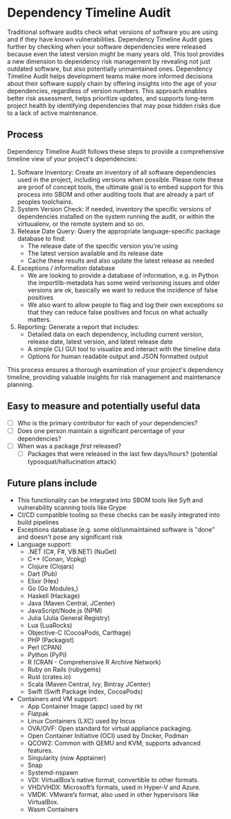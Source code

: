 # Dependency Timeline Audit

Traditional software audits check what versions of software you are using and if they have known vulnerabilities. Dependency Timeline Audit goes further by checking when your software dependencies were released because even the latest version might be many years old. This tool provides a new dimension to dependency risk management by revealing not just outdated software, but also potentially unmaintained ones. Dependency Timeline Audit helps development teams make more informed decisions about their software supply chain by offering insights into the age of your dependencies, regardless of version numbers. This approach enables better risk assessment, helps prioritize updates, and supports long-term project health by identifying dependencies that may pose hidden risks due to a lack of active maintenance.

## Process

Dependency Timeline Audit follows these steps to provide a comprehensive timeline view of your project's dependencies:

1. Software Inventory: Create an inventory of all software dependencies used in the project, including versions when possible. Please note these are proof of concept tools, the ultimate goal is to embed support for this process into SBOM and other auditing tools that are already a part of peoples toolchains.
2. System Version Check: If needed, inventory the specific versions of dependencies installed on the system running the audit, or within the virtuualenv, or the remote system and so on.
3. Release Date Query: Query the appropriate language-specific package database to find:
   - The release date of the specific version you're using
   - The latest version available and its release date
   - Cache these results and also update the latest release as needed
4. Exceptions / information database
   - We are looking to provide a database of information, e.g. in Python the importlib-metadata has some weird verisoning issues and older versions are ok, basically we want to reduce the incidence of false positives
   - We also want to allow people to flag and log their own exceptions so that they can reduce false positives and focus on what actually matters.
5. Reporting: Generate a report that includes:
   - Detailed data on each dependency, including current version, release date, latest version, and latest release date
   - A simple CLI GUI tool to visualize and interact with the timeline data
   - Options for human readable output and JSON formatted output

This process ensures a thorough examination of your project's dependency timeline, providing valuable insights for risk management and maintenance planning.

## Easy to measure and potentially useful data

- [ ] Who is the primary contributor for each of your dependencies?
- [ ] Does one person maintain a significant percentage of your dependencies?
- [ ] When was a package _first_ released?
   - [ ] Packages that were released in the last few days/hours? (potential typosquat/hallucination attack)

## Future plans include 

* This functionality can be integrated into SBOM tools like Syft and vulnerability scanning tools like Grype
* CI/CD compatible tooling so these checks can be easily integrated into build pipelines
* Exceptions database (e.g. some old/unmaintained software is "done" and doesn't pose any significant risk
* Language support:
  * .NET (C#, F#, VB.NET) (NuGet)
  * C++ (Conan, Vcpkg)
  * Clojure (Clojars)
  * Dart (Pub)
  * Elixir (Hex)
  * Go (Go Modules,)
  * Haskell (Hackage)
  * Java (Maven Central, JCenter)
  * JavaScript/Node.js (NPM)
  * Julia (Julia General Registry)
  * Lua (LuaRocks)
  * Objective-C (CocoaPods, Carthage)
  * PHP (Packagist)
  * Perl (CPAN)
  * Python (PyPi)
  * R (CRAN - Comprehensive R Archive Network)
  * Ruby on Rails (rubygems)
  * Rust (crates.io)
  * Scala (Maven Central, Ivy, Bintray JCenter)
  * Swift (Swift Package Index, CocoaPods)
* Containers and VM support:
  * App Container Image (appc) used by rkt
  * Flatpak
  * Linux Containers (LXC) used by Incus
  * OVA/OVF: Open standard for virtual appliance packaging.
  * Open Container Initiative (OCI) used by Docker, Podman
  * QCOW2: Common with QEMU and KVM, supports advanced features.
  * Singularity (now Apptainer)
  * Snap
  * Systemd-nspawn
  * VDI: VirtualBox’s native format, convertible to other formats.
  * VHD/VHDX: Microsoft’s formats, used in Hyper-V and Azure.
  * VMDK: VMware’s format, also used in other hypervisors like VirtualBox.
  * Wasm Containers
